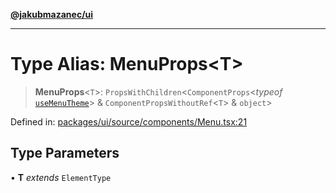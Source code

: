 [**@jakubmazanec/ui**](../README.md)

---

# Type Alias: MenuProps\<T\>

> **MenuProps**\<`T`\>: `PropsWithChildren`\<`ComponentProps`\<_typeof_
> [`useMenuTheme`](../functions/useMenuTheme.md)\> & `ComponentPropsWithoutRef`\<`T`\> & `object`\>

Defined in:
[packages/ui/source/components/Menu.tsx:21](https://github.com/jakubmazanec/tools/blob/66e975ab265618dba82f8e4c56654145b7ba4db7/packages/ui/source/components/Menu.tsx#L21)

## Type Parameters

• **T** _extends_ `ElementType`
